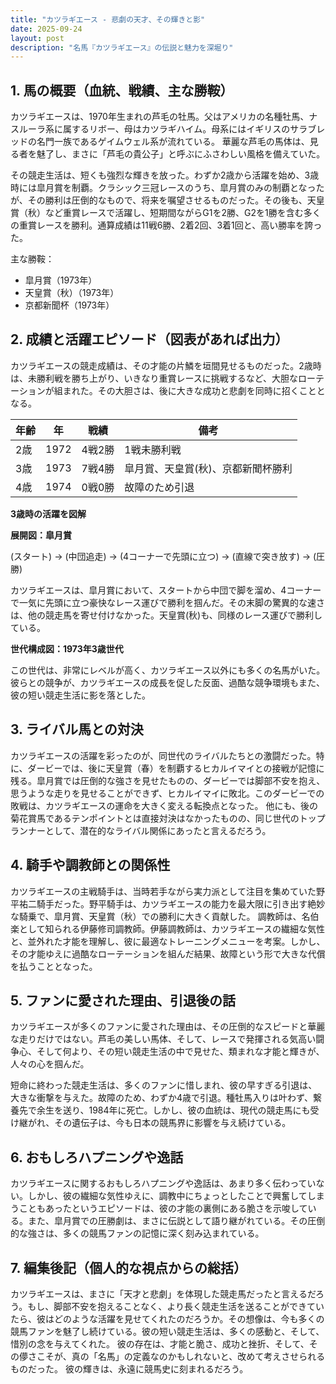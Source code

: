 ```yaml
---
title: "カツラギエース - 悲劇の天才、その輝きと影"
date: 2025-09-24
layout: post
description: "名馬『カツラギエース』の伝説と魅力を深堀り"
---
```


## 1. 馬の概要（血統、戦績、主な勝鞍）

カツラギエースは、1970年生まれの芦毛の牡馬。父はアメリカの名種牡馬、ナスルーラ系に属するリボー、母はカツラギハイム。母系にはイギリスのサラブレッドの名門一族であるゲイムウェル系が流れている。  華麗な芦毛の馬体は、見る者を魅了し、まさに「芦毛の貴公子」と呼ぶにふさわしい風格を備えていた。

その競走生活は、短くも強烈な輝きを放った。わずか2歳から活躍を始め、3歳時には皐月賞を制覇。クラシック三冠レースのうち、皐月賞のみの制覇となったが、その勝利は圧倒的なもので、将来を嘱望させるものだった。その後も、天皇賞（秋）など重賞レースで活躍し、短期間ながらG1を2勝、G2を1勝を含む多くの重賞レースを勝利。通算成績は11戦6勝、2着2回、3着1回と、高い勝率を誇った。


主な勝鞍：

* 皐月賞（1973年）
* 天皇賞（秋）（1973年）
* 京都新聞杯（1973年）


## 2. 成績と活躍エピソード（図表があれば出力）

カツラギエースの競走成績は、その才能の片鱗を垣間見せるものだった。2歳時は、未勝利戦を勝ち上がり、いきなり重賞レースに挑戦するなど、大胆なローテーションが組まれた。その大胆さは、後に大きな成功と悲劇を同時に招くこととなる。

| 年齢 | 年 | 戦績 | 備考 |
|---|---|---|---|
| 2歳 | 1972 | 4戦2勝 | 1戦未勝利戦 |
| 3歳 | 1973 | 7戦4勝 | 皐月賞、天皇賞(秋)、京都新聞杯勝利 |
| 4歳 | 1974 | 0戦0勝 |  故障のため引退 |


**3歳時の活躍を図解**

**展開図：皐月賞**

(スタート) → (中団追走) → (4コーナーで先頭に立つ) → (直線で突き放す) → (圧勝)

カツラギエースは、皐月賞において、スタートから中団で脚を溜め、4コーナーで一気に先頭に立つ豪快なレース運びで勝利を掴んだ。その末脚の驚異的な速さは、他の競走馬を寄せ付けなかった。天皇賞(秋)も、同様のレース運びで勝利している。


**世代構成図：1973年3歳世代**

この世代は、非常にレベルが高く、カツラギエース以外にも多くの名馬がいた。彼らとの競争が、カツラギエースの成長を促した反面、過酷な競争環境もまた、彼の短い競走生活に影を落とした。


## 3. ライバル馬との対決

カツラギエースの活躍を彩ったのが、同世代のライバルたちとの激闘だった。特に、ダービーでは、後に天皇賞（春）を制覇するヒカルイマイとの接戦が記憶に残る。皐月賞では圧倒的な強さを見せたものの、ダービーでは脚部不安を抱え、思うような走りを見せることができず、ヒカルイマイに敗北。このダービーでの敗戦は、カツラギエースの運命を大きく変える転換点となった。  他にも、後の菊花賞馬であるテンポイントとは直接対決はなかったものの、同じ世代のトップランナーとして、潜在的なライバル関係にあったと言えるだろう。


## 4. 騎手や調教師との関係性

カツラギエースの主戦騎手は、当時若手ながら実力派として注目を集めていた野平祐二騎手だった。野平騎手は、カツラギエースの能力を最大限に引き出す絶妙な騎乗で、皐月賞、天皇賞（秋）での勝利に大きく貢献した。  調教師は、名伯楽として知られる伊藤修司調教師。伊藤調教師は、カツラギエースの繊細な気性と、並外れた才能を理解し、彼に最適なトレーニングメニューを考案。しかし、その才能ゆえに過酷なローテーションを組んだ結果、故障という形で大きな代償を払うこととなった。


## 5. ファンに愛された理由、引退後の話

カツラギエースが多くのファンに愛された理由は、その圧倒的なスピードと華麗な走りだけではない。芦毛の美しい馬体、そして、レースで発揮される気高い闘争心、そして何より、その短い競走生活の中で見せた、類まれな才能と輝きが、人々の心を掴んだ。

短命に終わった競走生活は、多くのファンに惜しまれ、彼の早すぎる引退は、大きな衝撃を与えた。故障のため、わずか4歳で引退。種牡馬入りは叶わず、繋養先で余生を送り、1984年に死亡。しかし、彼の血統は、現代の競走馬にも受け継がれ、その遺伝子は、今も日本の競馬界に影響を与え続けている。


## 6. おもしろハプニングや逸話

カツラギエースに関するおもしろハプニングや逸話は、あまり多く伝わっていない。しかし、彼の繊細な気性ゆえに、調教中にちょっとしたことで興奮してしまうこともあったというエピソードは、彼の才能の裏側にある脆さを示唆している。また、皐月賞での圧勝劇は、まさに伝説として語り継がれている。その圧倒的な強さは、多くの競馬ファンの記憶に深く刻み込まれている。


## 7. 編集後記（個人的な視点からの総括）

カツラギエースは、まさに「天才と悲劇」を体現した競走馬だったと言えるだろう。もし、脚部不安を抱えることなく、より長く競走生活を送ることができていたら、彼はどのような活躍を見せてくれたのだろうか。その想像は、今も多くの競馬ファンを魅了し続けている。彼の短い競走生活は、多くの感動と、そして、惜別の念を与えてくれた。  彼の存在は、才能と脆さ、成功と挫折、そして、その儚さこそが、真の「名馬」の定義なのかもしれないと、改めて考えさせられるものだった。  彼の輝きは、永遠に競馬史に刻まれるだろう。

